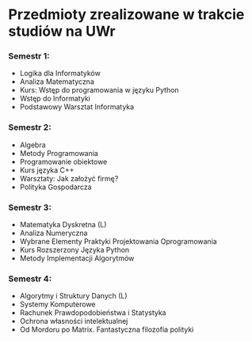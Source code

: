 # Przedmioty zrealizowane w trakcie studiów na UWr

### Semestr 1:
* Logika dla Informatyków
* Analiza Matematyczna
* Kurs: Wstęp do programowania w języku Python
* Wstęp do Informatyki
* Podstawowy Warsztat Informatyka

### Semestr 2:
* Algebra
* Metody Programowania
* Programowanie obiektowe
* Kurs języka C++
* Warsztaty: Jak założyć firmę?
* Polityka Gospodarcza

### Semestr 3:
* Matematyka Dyskretna (L)
* Analiza Numeryczna
* Wybrane Elementy Praktyki Projektowania Oprogramowania
* Kurs Rozszerzony Języka Python
* Metody Implementacji Algorytmów

### Semestr 4:
* Algorytmy i Struktury Danych (L)
* Systemy Komputerowe
* Rachunek Prawdopodobieństwa i Statystyka
* Ochrona własności intelektualnej
* Od Mordoru po Matrix. Fantastyczna filozofia polityki

